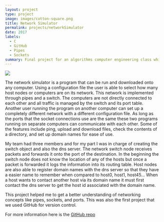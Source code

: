 ```yaml
---
layout: project
type: project
image: images/cotton-square.png
title: Network Simulator
permalink: projects/networkSimulator
date: 2017
labels:
  - C
  - GitHub
  - Pipes
  - Sockets
summary: Final project for an algorithms computer engineering class which we implemented a network using pipes and sockets.
---
```


<img class="ui image" src="{{ site.baseurl }}/images/cotton-header.png">

The network simulator is a program that can be run and downloaded onto any computer. Using a configuration file the user is able to select how many host nodes or computers are on its network. This network is implemented through pipes and a switch. The computers are not directly connected to each other and all traffic is managed by the switch and its port table. Another user running the program on another computer can set up a completely different network with a different configuration file. As long as the ports that the socket connections use are the same these two programs running on separate computers can communicate with each other. Some of the features include ping, upload and download files, check the contents of a directory, and set up domain names for ease of use.

My team had three members and for my part I was in charge of creating the switch object and also the dns server. The network switch node receives packets and forwards it onto the port of the destination. In the beginning the switch node does not know the location of any of the hosts but once a packet is forwarded it logs the information into its routing table. Host nodes are also able to register domain names with the dns server so that they have a easier name to remember when compared to host0, host1, host45... When a host wants to contact another host via its domain name it must first contact the dns server to get the host id associated with the domain name.

This project helped me to get a better understanding of networking concepts like pipes, sockets, and ports. This was also the first project that we used GitHub for version control. 

For more information here is the <a href="https://github.com/joshuaccl/Network-Simulator">GitHub repo</a>
